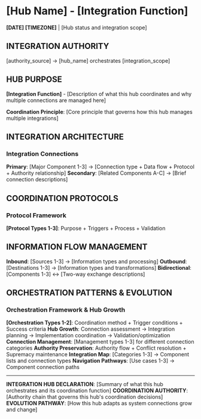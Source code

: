 # [Hub Name] - [Integration Function]

**[DATE] [TIMEZONE]** | [Hub status and integration scope]

## INTEGRATION AUTHORITY
[authority_source] → [hub_name] orchestrates [integration_scope]

## HUB PURPOSE
**[Integration Function]** - [Description of what this hub coordinates and why multiple connections are managed here]

**Coordination Principle**: [Core principle that governs how this hub manages multiple integrations]

## INTEGRATION ARCHITECTURE

### Integration Connections
**Primary**: [Major Component 1-3] → [Connection type + Data flow + Protocol + Authority relationship]
**Secondary**: [Related Components A-C] → [Brief connection descriptions]

## COORDINATION PROTOCOLS

### Protocol Framework
**[Protocol Types 1-3]**: Purpose + Triggers + Process + Validation

## INFORMATION FLOW MANAGEMENT

**Inbound**: [Sources 1-3] → [Information types and processing]
**Outbound**: [Destinations 1-3] → [Information types and transformations]
**Bidirectional**: [Components 1-3] ↔ [Two-way exchange descriptions]

## ORCHESTRATION PATTERNS & EVOLUTION

### Orchestration Framework & Hub Growth
**[Orchestration Types 1-2]**: Coordination method + Trigger conditions + Success criteria
**Hub Growth**: Connection assessment → Integration planning → Implementation coordination → Validation/optimization
**Connection Management**: [Management types 1-3] for different connection categories
**Authority Preservation**: Authority flow + Conflict resolution + Supremacy maintenance
**Integration Map**: [Categories 1-3] → Component lists and connection types
**Navigation Pathways**: [Use cases 1-3] → Component connection paths

---

**INTEGRATION HUB DECLARATION**: [Summary of what this hub orchestrates and its coordination function]
**COORDINATION AUTHORITY**: [Authority chain that governs this hub's coordination decisions]
**EVOLUTION PATHWAY**: [How this hub adapts as system connections grow and change]